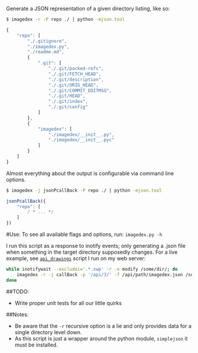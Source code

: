 Generate a JSON representation of a given directory listing, like so:

```bash
$ imagedex -r -P repo ./ | python -mjson.tool
```

```javascript
{
    "repo": [
        "./.gitignore", 
        "./imagedex.py", 
        "./readme.md", 
        {
            ".git": [
                "./.git/packed-refs", 
                "./.git/FETCH_HEAD", 
                "./.git/description", 
                "./.git/ORIG_HEAD", 
                "./.git/COMMIT_EDITMSG", 
                "./.git/HEAD", 
                "./.git/index", 
                "./.git/config"
            ]
        }, 
        {
            "imagedex": [
                "./imagedex/__init__.py", 
                "./imagedex/__init__.pyc"
            ]
        }
    ]
}
```

Almost everything about the output is configurable via command line options.

```bash
$ imagedex -j jsonPcallBack -P repo ./ | python -mjson.tool
```

```javascript
jsonPcallBack({
    "repo": [
        / * ... */
    ]
})
```

#Use:
  To see all available flags and options, run: ```imagedex.py -h```

  I run this script as a response to inotify events; only generating a .json file
  when something in the target directory supposedly changes.
  For a live example, see [`api_drawings`][apid] script I run on my web server:

```bash
while inotifywait --excludei='.*.swp' -r -e modify /some/dir/; do
    imagedex -r -j callBack -p '/api/3/' -f /api/path/imagedex.json /some/dir
done
```

##TODO:
* Write proper unit tests for all our little quirks

##Notes:
* Be aware that the `-r` recursive option is a lie and only provides data for a single directory level down.
* As this script is just a wrapper around the python module, `simplejson` it must be installed.

[apid]: https://github.com/jzacsh/bin/blob/master/share/api_drawings#L20-28